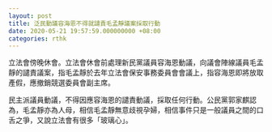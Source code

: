 ```yaml
---
layout: post
title: 泛民動議容海恩不得就譴責毛孟靜議案採取行動
date: 2020-05-21 19:57:59.000000000 +08:00
categories: rthk
---
```


立法會傍晚休會。立法會休會前處理新民黨議員容海恩動議，向議會陣線議員毛孟靜的譴責議案，指毛孟靜於去年立法會保安事務委員會會議上，指容海恩即將放取產假，應撤銷競選委員會副主席。

民主派議員動議，不得因應容海恩的譴責動議，採取任何行動。公民黨郭家麒認為，毛孟靜亦為人母，相信毛孟靜無意歧視孕婦，相信事件只是一般議員之間的口舌之爭，又說立法會有很多「玻璃心」。
